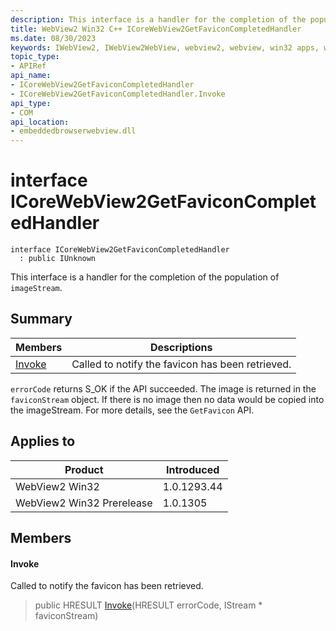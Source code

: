 ```yaml
---
description: This interface is a handler for the completion of the population of `imageStream`.
title: WebView2 Win32 C++ ICoreWebView2GetFaviconCompletedHandler
ms.date: 08/30/2023
keywords: IWebView2, IWebView2WebView, webview2, webview, win32 apps, win32, edge, ICoreWebView2, ICoreWebView2Controller, browser control, edge html, ICoreWebView2GetFaviconCompletedHandler
topic_type: 
- APIRef
api_name:
- ICoreWebView2GetFaviconCompletedHandler
- ICoreWebView2GetFaviconCompletedHandler.Invoke
api_type:
- COM
api_location:
- embeddedbrowserwebview.dll
---
```


# interface ICoreWebView2GetFaviconCompletedHandler

```
interface ICoreWebView2GetFaviconCompletedHandler
  : public IUnknown
```

This interface is a handler for the completion of the population of `imageStream`.

## Summary

 Members                        | Descriptions
--------------------------------|---------------------------------------------
[Invoke](#invoke) | Called to notify the favicon has been retrieved.

`errorCode` returns S_OK if the API succeeded. The image is returned in the `faviconStream` object. If there is no image then no data would be copied into the imageStream. For more details, see the `GetFavicon` API.

## Applies to

Product                         | Introduced
--------------------------------|---------------------------------------------
WebView2 Win32            |    1.0.1293.44
WebView2 Win32 Prerelease |    1.0.1305

## Members

#### Invoke

Called to notify the favicon has been retrieved.

> public HRESULT [Invoke](#invoke)(HRESULT errorCode, IStream * faviconStream)

